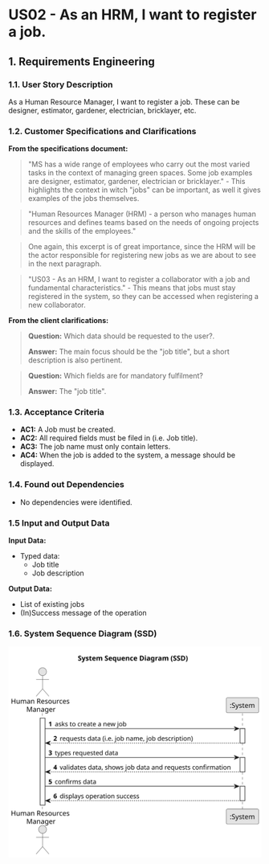 # US02 - As an HRM, I want to register a job.

## 1. Requirements Engineering

### 1.1. User Story Description

As a Human Resource Manager, I want to register a job. These can be designer, estimator, gardener, electrician, bricklayer, etc.

### 1.2. Customer Specifications and Clarifications 

**From the specifications document:**

> "MS has a wide range of employees who carry out the most varied tasks in the context of managing green spaces. Some job examples are designer, estimator, gardener, electrician or bricklayer." - This highlights the context in witch "jobs" can be important, as well it gives examples of the jobs themselves.
 
> "Human Resources Manager (HRM) - a person who manages human resources and defines teams based on the needs of ongoing projects and the skills of the employees."

> One again, this excerpt is of great importance, since the HRM will be the actor responsible for registering new jobs as we are about to see in the next paragraph.

> "US03 - As an HRM, I want to register a collaborator with a job and fundamental characteristics." - This means that jobs must stay registered in the system, so they can be accessed when registering a new collaborator.

**From the client clarifications:**

> **Question:** Which data should be requested to the user?.
>
> **Answer:** The main focus should be the "job title", but a short description is also pertinent.

> **Question:** Which fields are for mandatory fulfilment?
>
> **Answer:** The "job title".

### 1.3. Acceptance Criteria

* **AC1:** A Job must be created.
* **AC2:** All required fields must be filed in (i.e. Job title).
* **AC3:** The job name must only contain letters.
* **AC4:** When the job is added to the system, a message should be displayed.

### 1.4. Found out Dependencies

* No dependencies were identified.

### 1.5 Input and Output Data

**Input Data:**

* Typed data:
    * Job title
    * Job description


**Output Data:**

* List of existing jobs
* (In)Success message of the operation

### 1.6. System Sequence Diagram (SSD)


![System Sequence Diagram - Alternative One](svg/us02-system-sequence-diagram-alternative-one.svg)
